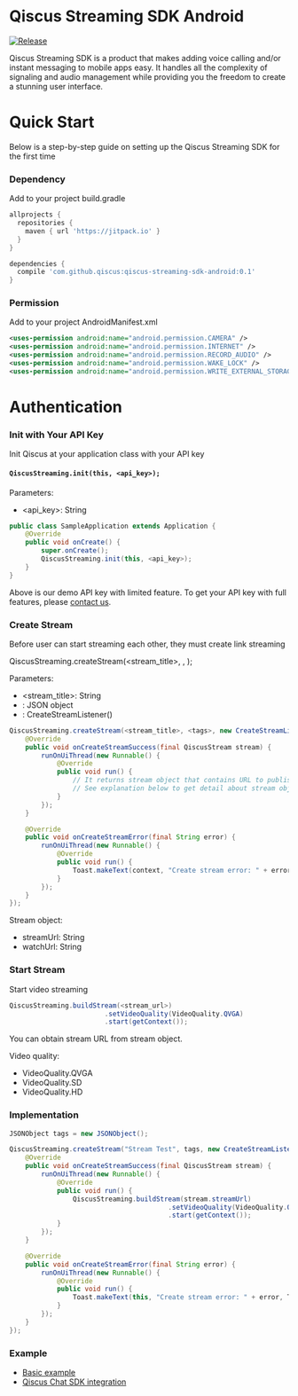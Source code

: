 # Qiscus Streaming SDK Android

[![Release](https://jitpack.io/v/qiscus/qiscus-streaming-sdk-android.svg)](https://jitpack.io/#qiscus/qiscus-streaming-sdk-android)

Qiscus Streaming SDK is a product that makes adding voice calling and/or instant messaging to mobile apps easy. It handles all the complexity of signaling and audio management while providing you the freedom to create a stunning user interface.

# Quick Start

Below is a step-by-step guide on setting up the Qiscus Streaming SDK for the first time

### Dependency

Add to your project build.gradle

```groovy
allprojects {
  repositories {
    maven { url 'https://jitpack.io' }
  }
}
```

```groovy
dependencies {
  compile 'com.github.qiscus:qiscus-streaming-sdk-android:0.1'
}
```

### Permission

Add to your project AndroidManifest.xml

```xml
<uses-permission android:name="android.permission.CAMERA" />
<uses-permission android:name="android.permission.INTERNET" />
<uses-permission android:name="android.permission.RECORD_AUDIO" />
<uses-permission android:name="android.permission.WAKE_LOCK" />
<uses-permission android:name="android.permission.WRITE_EXTERNAL_STORAGE" />
```

# Authentication

### Init with Your API Key

Init Qiscus at your application class with your API key

#### `QiscusStreaming.init(this, <api_key>);`

Parameters:
- <api_key>: String

```java
public class SampleApplication extends Application {
    @Override
    public void onCreate() {
        super.onCreate();
        QiscusStreaming.init(this, <api_key>);
    }
}
```

Above is our demo API key with limited feature. To get your API key with full features, please [contact us](https://www.qiscus.com/contactus).

### Create Stream

Before user can start streaming each other, they must create link streaming

QiscusStreaming.createStream(<stream_title>, <tags>, <callback>);

Parameters:
- <stream_title>: String
- <tags>: JSON object
- <callback>: CreateStreamListener()

```java
QiscusStreaming.createStream(<stream_title>, <tags>, new CreateStreamListener() {
    @Override
    public void onCreateStreamSuccess(final QiscusStream stream) {
        runOnUiThread(new Runnable() {
            @Override
            public void run() {
                // It returns stream object that contains URL to publish your stream.
                // See explanation below to get detail about stream object.
            }
        });
    }

    @Override
    public void onCreateStreamError(final String error) {
        runOnUiThread(new Runnable() {
            @Override
            public void run() {
                Toast.makeText(context, "Create stream error: " + error, Toast.LENGTH_SHORT).show();
            }
        });
    }
});
```

Stream object:
- streamUrl: String
- watchUrl: String

### Start Stream

Start video streaming

```java
QiscusStreaming.buildStream(<stream_url>)
                        .setVideoQuality(VideoQuality.QVGA)
                        .start(getContext());
```

You can obtain stream URL from stream object.

Video quality:
- VideoQuality.QVGA
- VideoQuality.SD
- VideoQuality.HD

### Implementation

```java
JSONObject tags = new JSONObject();

QiscusStreaming.createStream("Stream Test", tags, new CreateStreamListener() {
    @Override
    public void onCreateStreamSuccess(final QiscusStream stream) {
        runOnUiThread(new Runnable() {
            @Override
            public void run() {
                QiscusStreaming.buildStream(stream.streamUrl)
                                        .setVideoQuality(VideoQuality.QVGA)
                                        .start(getContext());
            }
        });
    }

    @Override
    public void onCreateStreamError(final String error) {
        runOnUiThread(new Runnable() {
            @Override
            public void run() {
                Toast.makeText(this, "Create stream error: " + error, Toast.LENGTH_SHORT).show();
            }
        });
    }
});
```
### Example

- [Basic example](https://github.com/qiscus/qiscus-streaming-sdk-android/blob/master/app/src/main/java/com/qiscus/streaming/sample/BasicStreamActivity.java)
- [Qiscus Chat SDK integration](https://github.com/qiscus/qiscus-streaming-sdk-android/blob/master/app/src/main/java/com/qiscus/streaming/sample/SimpleCustomChatActivity.java)

